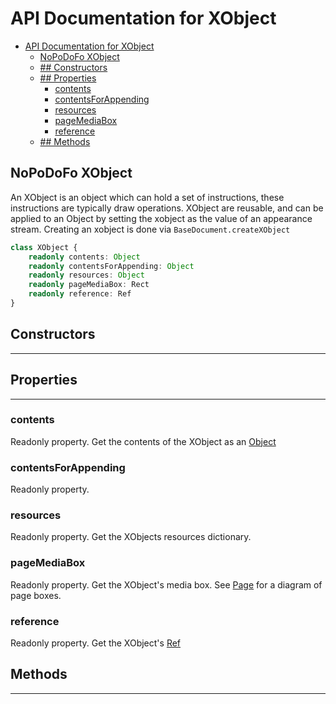 # API Documentation for XObject

- [API Documentation for XObject](#api-documentation-for-xobject)
  - [NoPoDoFo XObject](#nopodofo-xobject)
  - [## Constructors](#constructors)
  - [## Properties](#properties)
    - [contents](#contents)
    - [contentsForAppending](#contentsforappending)
    - [resources](#resources)
    - [pageMediaBox](#pagemediabox)
    - [reference](#reference)
  - [## Methods](#methods)

## NoPoDoFo XObject

An XObject is an object which can hold a set of instructions, these instructions are typically draw operations.
XObject are reusable, and can be applied to an Object by setting the xobject as the value of an appearance stream.
Creating an xobject is done via `BaseDocument.createXObject`

```typescript
class XObject {
    readonly contents: Object
    readonly contentsForAppending: Object
    readonly resources: Object
    readonly pageMediaBox: Rect
    readonly reference: Ref
}
```

## Constructors
-------------

## Properties
--------------

### contents

Readonly property. Get the contents of the XObject as an [Object](./object.md)

### contentsForAppending

Readonly property.

### resources

Readonly property. Get the XObjects resources dictionary.

### pageMediaBox

Readonly property. Get the XObject's media box. See [Page](./page.md) for a diagram of page boxes.

### reference

Readonly property. Get the XObject's [Ref](./ref.md)

## Methods
-----------